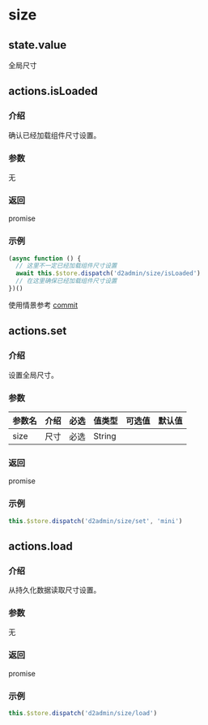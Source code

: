 # size

## state.value

全局尺寸

## actions.isLoaded

### 介绍

确认已经加载组件尺寸设置。

### 参数

无

### 返回

promise

### 示例

``` js
(async function () {
  // 这里不一定已经加载组件尺寸设置
  await this.$store.dispatch('d2admin/size/isLoaded')
  // 在这里确保已经加载组件尺寸设置
})()
```

使用情景参考 [commit](https://github.com/d2-projects/d2-admin/commit/606575dbb10f6194e69b2291bdfe221240e64ab7#diff-36727cbb21483337586ca81cb95f29b4)

## actions.set

### 介绍

设置全局尺寸。

### 参数

| 参数名 | 介绍 | 必选 | 值类型 | 可选值 | 默认值 |
| --- | --- | --- | --- | --- | --- |
| size | 尺寸 | 必选 | String |  |  |

### 返回

promise

### 示例

``` js
this.$store.dispatch('d2admin/size/set', 'mini')
```

## actions.load

### 介绍

从持久化数据读取尺寸设置。

### 参数

无

### 返回

promise

### 示例

``` js
this.$store.dispatch('d2admin/size/load')
```